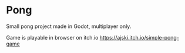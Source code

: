 # Pong
Small pong project made in Godot, multiplayer only.

Game is playable in browser on itch.io
https://ajski.itch.io/simple-pong-game
